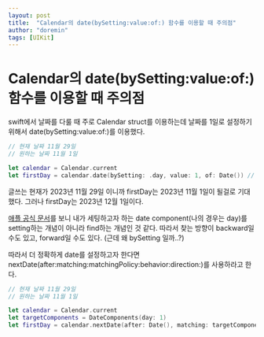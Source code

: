 ```yaml
---
layout: post
title:  "Calendar의 date(bySetting:value:of:) 함수를 이용할 때 주의점"
author: "doremin"
tags: [UIKit]
---
```


# Calendar의 date(bySetting:value:of:) 함수를 이용할 때 주의점

swift에서 날짜를 다룰 때 주로 Calendar struct를 이용하는데 날짜를 1일로 설정하기 위해서 date(bySetting:value:of:)를 이용했다.
```swift
// 현재 날짜 11월 29일
// 원하는 날짜 11월 1일

let calendar = Calendar.current
let firstDay = calendar.date(bySetting: .day, value: 1, of: Date()) // 12월 1일
```
글쓰는 현재가 2023년 11월 29일 이니까 firstDay는 2023년 11월 1일이 될걸로 기대했다. 그러나 firstDay는 2023년 12월 1일이다. 

[애플 공식 문서](https://developer.apple.com/documentation/foundation/calendar/2292915-date)를 보니 내가 세팅하고자 하는 date component(나의 경우는 day)를 setting하는 개념이 아니라 find하는 개념인 것 같다. 따라서 찾는 방향이 backward일 수도 있고, forward일 수도 있다. (근데 왜 bySetting 일까..?)

따라서 더 정확하게 date를 설정하고자 한다면 nextDate(after:matching:matchingPolicy:behavior:direction:)를 사용하라고 한다.

```swift
// 현재 날짜 11월 29일
// 원하는 날짜 11월 1일

let calendar = Calendar.current
let targetComponents = DateComponents(day: 1)
let firstDay = calendar.nextDate(after: Date(), matching: targetComponents, matchingPolicy: .strict, direction: .backward) // 11월 1일
```
